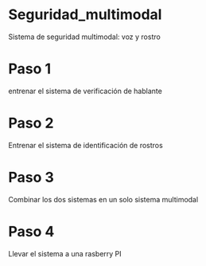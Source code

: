 # Seguridad_multimodal
Sistema de seguridad multimodal: voz y rostro

# Paso 1
entrenar el sistema de verificación de hablante

# Paso 2
Entrenar el sistema de identificación de rostros

# Paso 3
Combinar los dos sistemas en un solo sistema multimodal

# Paso 4
Llevar el sistema a una rasberry PI
